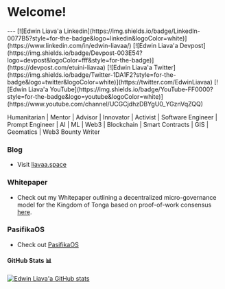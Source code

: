 <h1> Welcome!</h1>
---    
[![Edwin Liava'a Linkedin](https://img.shields.io/badge/LinkedIn-0077B5?style=for-the-badge&logo=linkedin&logoColor=white)](https://www.linkedin.com/in/edwin-liavaa/) 
[![Edwin Liava'a Devpost](https://img.shields.io/badge/Devpost-003E54?logo=devpost&logoColor=fff&style=for-the-badge)](https://devpost.com/etuini-liavaa) 
[![Edwin Liava'a Twitter](https://img.shields.io/badge/Twitter-1DA1F2?style=for-the-badge&logo=twitter&logoColor=white)](https://twitter.com/EdwinLiavaa)
[![Edwin Liava'a YouTube](https://img.shields.io/badge/YouTube-FF0000?style=for-the-badge&logo=youtube&logoColor=white)](https://www.youtube.com/channel/UCGCjdhzDBYgU0_YGznVqZQQ)

Humanitarian | Mentor | Advisor | Innovator | Activist | Software Engineer | Prompt Engineer | AI | ML | Web3 | Blockchain | Smart Contracts | GIS | Geomatics | Web3 Bounty Writer

### Blog
* Visit [liavaa.space](https://github.com/EdwinLiavaa/liavaa.space)

### Whitepaper
* Check out my Whitepaper outlining a decentralized micro-governance model for the Kingdom of Tonga based on proof-of-work consensus [here](https://github.com/EdwinLiavaa/Whitepaper).

### PasifikaOS
* Check out [PasifikaOS](https://github.com/EdwinLiavaa/pasifikaos)

#### GitHub Stats 📊

[![Edwin Liava'a GitHub stats](https://github-readme-stats.vercel.app/api?username=EdwinLiavaa)](https://github.com/anuraghazra/github-readme-stats) 

<!--
**FidelChe/FidelChe** is a ✨ _special_ ✨ repository because its `README.md` (this file) appears on your GitHub profile.

Here are some ideas to get you started:

- 🔭 I’m currently working on ...
- 🌱 I’m currently learning ...
- 👯 I’m looking to collaborate on ...
- 🤔 I’m looking for help with ...
- 💬 Ask me about ...
- 📫 How to reach me: ...
- 😄 Pronouns: ...
- ⚡ Fun fact: ...
-->
